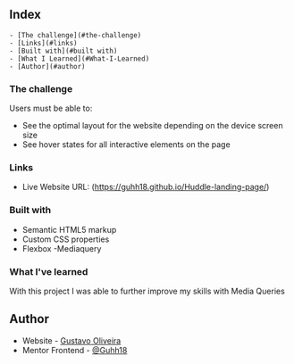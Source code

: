 ## Index

    - [The challenge](#the-challenge)
    - [Links](#links)
    - [Built with](#built with)
    - [What I Learned](#What-I-Learned)
    - [Author](#author)


### The challenge

Users must be able to:

- See the optimal layout for the website depending on the device screen size
- See hover states for all interactive elements on the page

### Links

- Live Website URL: (https://guhh18.github.io/Huddle-landing-page/)


### Built with

- Semantic HTML5 markup
- Custom CSS properties
- Flexbox
-Mediaquery

### What I've learned

With this project I was able to further improve my skills with Media Queries


## Author

- Website - [Gustavo Oliveira](https://guhh18.github.io/Huddle-landing-page/)
- Mentor Frontend - [@Guhh18](https://www.frontendmentor.io/profile/Guhh18)
